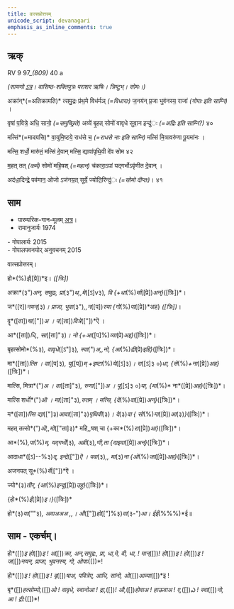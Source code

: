 ```yaml
---
title: वात्सप्रोत्तरम्  
unicode_script: devanagari  
emphasis_as_inline_comments: true
---   
```


## ऋक्

RV 9 97_*(809)* 40 a

*(सायणो [ऽत्र](https://archive.org/stream/RgVedaWithSayanasCommentaryPart4/rv_sayanabhasya_part4#page/n323/mode/2up&sa=D&ust=1542425956308000)। वासिष्ठ-शक्तिपुत्रः पराशर ऋषिः। त्रिष्टुभ्। सोमः।)*

अक्रा॑न्*(=अतिक्रामति)* त्समु॒द्रः प्र॑थ॒मे विध॑र्मञ् *(=विधाराः)* ज॒नय॑न् प्र॒जा भुव॑नस्य॒ राजा॑ *(गोपाः इति साम्नि)* ।

वृषा॑ प॒वित्रे॒ अधि॒ सानो॒ *(=समुच्छ्रिते)* अव्ये॑ बृ॒हत् सोमो॑ वावृधे सुवा॒न इन्दु॑ः *(=अद्रिः इति साम्नि?)* ४०

मत्सि॑*(=मादयसि)* वा॒युमि॒ष्टये॒ राध॑से च॒ *(=राधसे नाः इति साम्नि)* मत्सि॑ मि॒त्रावरु॑णा पू॒यमा॑नः ।

मत्सि॒ शर्धो॒ मारु॑तं॒ मत्सि॑ दे॒वान् मत्सि॒ द्यावा॑पृथि॒वी दे॑व सोम ४२

म॒हत् तत् *(कर्म)* सोमो॑ महि॒षश् *(=महान्)* च॑कारा॒ऽपां यद्गर्भोऽवृ॑णीत दे॒वान् ।

अद॑धा॒दिन्द्रे॒ पव॑मान॒ ओजो ऽज॑नय॒त् सूर्ये॒ ज्योति॒रिन्दु॑ः *(=सोमो दीप्तः)*। ४१

## साम

- पारम्परिक-गान-मूलम् [अत्र](https://sanskritdocuments.org/sites/pssramanujaswamy/AASHEERVACHANA%20SAAMAANI.pdf&sa=D&ust=1542425956310000)।
- रामानुजार्यः 1974 
<div class="audioEmbed" src="https://archive
.org/download/jaiminIya-sAma-gAna-paravastu-tradition-rAmAnuja/vAtsaprottaram.mp3"></div>
- गोपालार्यः 2015  
<div class="audioEmbed" src="https://archive
.org/download/jaiminIya-sAma-gAna-paravastu-tradition-gopAla-2015/vAtsaprottaram.mp3"></div>
- गोपालपवनयोर् अनुवचनम् 2015  
<div class="audioEmbed" src="https://archive
.org/download/jaiminIya-sAma-gAna-paravastu-tradition-anuvachanam-gopAla-pavana-2015/vAtsaprottaram.mp3"></div>

वात्सप्रोत्तरम्।

हो*(%)*ई*([प्रे])*इ। *([त्रिः])*

अक्रा*(३")*अन्, समुद्रः, प्रा*(३")*थ,,मे*([ऽ]v३)*, वि {+धा*(%)*र्मा*([प्रे])*अन्}*([त्रिः])*।

ज*([र])*नयन्*(३)*। प्राजा, भुवा*(३")*,,न*([प])*स्या {गो*(%)*पा*([प्रे])*अह} *([त्रिः])*।

वॄ*([ता])*षा*(["])*अ । प*([ता])*वित्रे*(["])*ऎ ।

आ*([ता])*धि,, सा*([ता]"३)*। नो {+आ*([प]%)*व्या*(प्रे)*अइ}*([त्रिः])*।

बृहत्सोमो*(%३)*, वावृधे*([ऽ"]३)*, स्वा*(")*अ,,नो, {आ*(%)*द्री*(प्रे)*इहि}*([त्रिः])*।

मा*([ता])*त्सि । वा*([प]३)*, यु*([प])*म् +इष्टा*(%)*ये*([ऽ]३)*।  रा*([ऽ]३ ०)*धा, {से*(%)*+ना*([प्रे])*अह}*([त्रिः])*।

मात्सि, मित्रा*(")*अ । वा*([ता]"३)*, रुणा*(["])*अ । पू*([ऽ]३ ०)*या, {मा*(%)* ना*([प्रे])*अह}*([त्रिः])*।

मात्सि शर्धो*(")*ऒ । मा*([ता]"३)*,रुतम् । मत्सि, {दे*(%)*वा*([प्रे])*अन्}*([त्रिः])*।

म*([ता])*त्सि द्या*(["]३)*आवा*([ता]"३)*पृथिवी*(३)*। दे*(३)*वा { सो*(%)*मा*([प्रे])*आ*(३)*}*([त्रिः])*।

महत् तत्सो*(")*ऒ,,मो*(["ता]३)* महि,,षश् चा {+का*(%)*रा*([प्रे])*आ}*([त्रिः])*।

आ*(%)*,पा*(%)*म्, यद्गर्भो*(३)*, अव्री*(३)*,णी,ता {दाइवा*([प्रे])*अन्}*([त्रिः])*।

आदाधा*([ऽ]--%३)*द्, इन्द्रे*(["])*ऎ । पवा*(३)*,, मा*(३)*ना {ओ*(%)*जा*([प्रे])*अह}*([त्रिः])*।

अजनयत् सू*(%)*र्ये*(["])*ऎ ।

ज्यो*(३)*तीर्, {आ*(%)*इन्दू*([प्रे])*उहु}*([त्रिः])*।  

{हो*(%)*ई*([प्रे])*इ।}*([त्रिः])*

हो*(३)*या*(""३)*, अवाअअअ ,,। औ*(["])*हो*(["]%३)*वा*(३-")*आ। ईई*(%%%)*ई॥

## साम - एकर्चम्।

हो*([])*इ हो*([])*इ ! अ*([])*क्रा, अन्,समुद्र:, प्रा, धा,मे, वी, धा, ! मान्*([])*! हो*([])*इ ! हो*([])*इ !  ज*([])*नयन्, प्राजा, भुवनस्य, गो, ओपाः*([])*!

हो*([])*इ ! हो*([])*इ ! वृ*([])*षाअ, पवित्रेए, आधि, सांनो, ओ*([])*आव्या*([])*इ !

बृ*([])*हत्सोम्मो,*([])*ओ ! वावृधे, स्वानोआ ! द्रा,*([])*! औ,*([])*होवाअ ! हाऊवाअ ! ए,*([])*ఎ ! स्वा*([])*नो, आ ! द्री:*([])*!